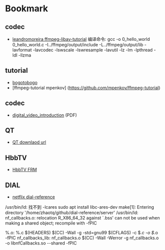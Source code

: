 # Bookmark

## codec
* [leandromoreira ffmpeg-libav-tutorial](https://github.com/leandromoreira/ffmpeg-libav-tutorial.git)
编译命令:
gcc -o 0_hello_world 0_hello_world.c -I../ffmpeg/output/include -L../ffmpeg/output/lib -lavformat -lavcodec -lswscale -lswresample -lavutil -lz -lm -lpthread -ldl -llzma

## tutorial

* [bogotobogo](http://www.bogotobogo.com)
* [ffmpeg-tutorial mpenkov] (https://github.com/mpenkov/ffmpeg-tutorial)

## codec

* [digital_video_introduction](https://github.com/leandromoreira/digital_video_introduction) (PDF)

## QT 
 * [QT downlaod url](https://download.qt.io/archive/qt/)

## HbbTV
 * [HbbTV FRM](http://www.francescpinyol.cat/hbbtv.html)
 
## DIAL
 * [netflix dial-reference](https://github.com/Netflix/dial-reference)
 
 /usr/bin/ld: 找不到 -lcares
 sudo apt install libc-ares-dev
 make[1]: Entering directory '/home/zhaotq/github/dial-reference/server'
 /usr/bin/ld: nf_callbacks.o: relocation R_X86_64_32 against `.bss' can not be used when making a shared object; recompile with -fPIC
 
 %.o: %.c $(HEADERS)
	$(CC) -Wall -g -std=gnu99 $(CFLAGS) -c $*.c -o $*.o -fPIC
nf_callbacks_lib: nf_callbacks.o
	$(CC) -Wall -Werror -g nf_callbacks.o -o libnfCallbacks.so --shared -fPIC

 
